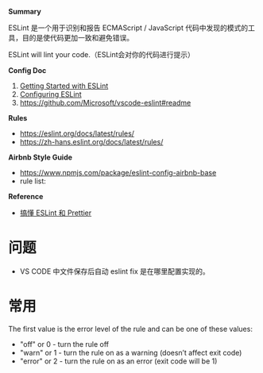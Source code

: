 **Summary**

ESLint 是一个用于识别和报告 ECMAScript / JavaScript 代码中发现的模式的工具，目的是使代码更加一致和避免错误。

ESLint will lint your code.（ESLint会对你的代码进行提示）

**Config Doc**

1. [Getting Started with ESLint](https://eslint.org/docs/user-guide/getting-started) 
2. [Configuring ESLint](https://eslint.org/docs/user-guide/configuring/) 
3. https://github.com/Microsoft/vscode-eslint#readme

**Rules**

- https://eslint.org/docs/latest/rules/
- https://zh-hans.eslint.org/docs/latest/rules/

**Airbnb Style Guide**

- https://www.npmjs.com/package/eslint-config-airbnb-base
- rule list:


**Reference**

- [搞懂 ESLint 和 Prettier](https://zhuanlan.zhihu.com/p/80574300) 


# 问题

- VS CODE 中文件保存后自动 eslint fix 是在哪里配置实现的。

# 常用

The first value is the error level of the rule and can be one of these values:

- "off" or 0 - turn the rule off
- "warn" or 1 - turn the rule on as a warning (doesn’t affect exit code)
- "error" or 2 - turn the rule on as an error (exit code will be 1)

